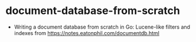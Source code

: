 # document-database-from-scratch

- Writing a document database from scratch in Go: Lucene-like filters and indexes from https://notes.eatonphil.com/documentdb.html
